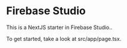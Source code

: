 # Firebase Studio

This is a NextJS starter in Firebase Studio..

To get started, take a look at src/app/page.tsx.
